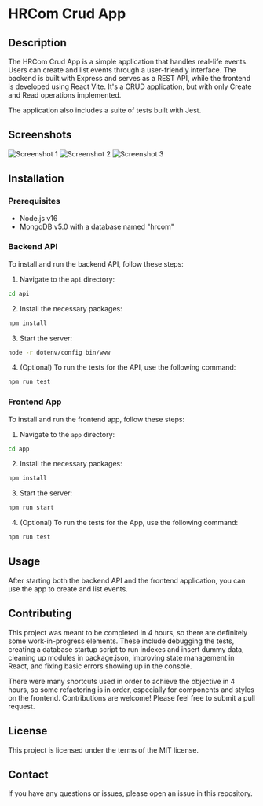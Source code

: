 # HRCom Crud App

## Description

The HRCom Crud App is a simple application that handles real-life events. Users can create and list events through a user-friendly interface. The backend is built with Express and serves as a REST API, while the frontend is developed using React Vite. It's a CRUD application, but with only Create and Read operations implemented.

The application also includes a suite of tests built with Jest.

## Screenshots

![Screenshot 1](./images-example/home.png)
![Screenshot 2](./images-example/create-event.png)
![Screenshot 3](./images-example/events.png)

## Installation

### Prerequisites

- Node.js v16
- MongoDB v5.0 with a database named "hrcom"

### Backend API

To install and run the backend API, follow these steps:

1. Navigate to the `api` directory:
```bash
cd api
```
2. Install the necessary packages:
```bash
npm install
```
3. Start the server:
```bash
node -r dotenv/config bin/www
```
4. (Optional) To run the tests for the API, use the following command:
```bash
npm run test
```

### Frontend App

To install and run the frontend app, follow these steps:

1. Navigate to the `app` directory:
```bash
cd app
```
2. Install the necessary packages:
```bash
npm install
```
3. Start the server:
```bash
npm run start
```
4. (Optional) To run the tests for the App, use the following command:
```bash
npm run test
```
## Usage

After starting both the backend API and the frontend application, you can use the app to create and list events.

## Contributing

This project was meant to be completed in 4 hours, so there are definitely some work-in-progress elements. These include debugging the tests, creating a database startup script to run indexes and insert dummy data, cleaning up modules in package.json, improving state management in React, and fixing basic errors showing up in the console.

There were many shortcuts used in order to achieve the objective in 4 hours, so some refactoring is in order, especially for components and styles on the frontend. Contributions are welcome! Please feel free to submit a pull request.

## License

This project is licensed under the terms of the MIT license.

## Contact

If you have any questions or issues, please open an issue in this repository.
